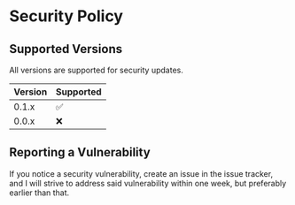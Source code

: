 # Security Policy

## Supported Versions

All versions are supported for security updates.

| Version | Supported          |
| ------- | ------------------ |
| 0.1.x   | :white_check_mark: |
| 0.0.x   | :x:                |

## Reporting a Vulnerability

If you notice a security vulnerability, create an issue in the issue tracker,
and I will strive to address said vulnerability within one week, but preferably
earlier than that.
